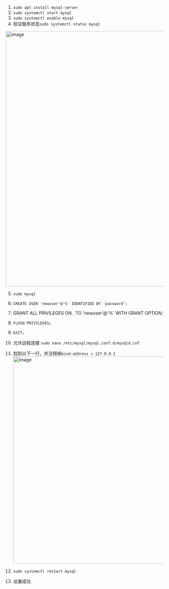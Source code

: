 1. `sudo apt install mysql-server`
2. `sudo systemctl start mysql`
3. `sudo systemctl enable mysql`
4. 验证服务状态`sudo systemctl status mysql`
  <img width="816" alt="image" src="https://github.com/user-attachments/assets/41cf0b83-2d34-4978-bad9-0744a7a8c944">
  
5. `sudo mysql`
   
7. `CREATE USER 'newuser'@'%' IDENTIFIED BY 'password';`

9. GRANT ALL PRIVILEGES ON *.* TO 'newuser'@'%' WITH GRANT OPTION;

    
11. `FLUSH PRIVILEGES;`
    
13. `EXIT;`
    
15. 允许远程连接 `sudo nano /etc/mysql/mysql.conf.d/mysqld.cnf`
    
17. 找到以下一行，并注释掉`bind-address = 127.0.0.1`
    <img width="663" alt="image" src="https://github.com/user-attachments/assets/eb814e9e-34f1-4b30-b4f0-ea1d5b78c884">

18. `sudo systemctl restart mysql`

19. 设置成功
